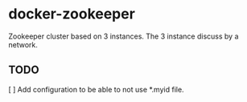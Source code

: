 # docker-zookeeper

Zookeeper cluster based on 3 instances.
The 3 instance discuss by a network.

## TODO

[ ] Add configuration to be able to not use *.myid file.
